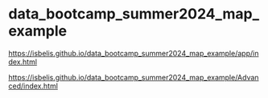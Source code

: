 # data_bootcamp_summer2024_map_example

https://isbelis.github.io/data_bootcamp_summer2024_map_example/app/index.html


https://isbelis.github.io/data_bootcamp_summer2024_map_example/Advanced/index.html
